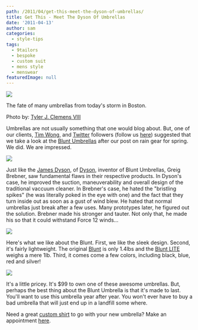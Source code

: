 ```yaml
---
path: /2011/04/get-this-meet-the-dyson-of-umbrellas/
title: Get This - Meet The Dyson Of Umbrellas
date: '2011-04-13'
author: sam
categories:
  - style-tips
tags:
  - 9tailors
  - bespoke
  - custom suit
  - mens style
  - menswear
featuredImage: null
---
```

[![](http://www.randomn3ss.com/wp-content/uploads/2008/12/broken-umbrella.jpg)](http://www.randomn3ss.com/wp-content/uploads/2008/12/broken-umbrella.jpg)

The fate of many umbrellas from today's storm in Boston.

Photo by: [Tyler J. Clemens VIII](http://flickr.com/photos/78476250@N00/)

Umbrellas are not usually something that one would blog about. But, one of our clients, [Tim Wong](http://hellomynameistim.com/), and [Twitter](http://twitter.com/) followers (follow us [here](http://twitter.com/#%21/9tailors)) suggested that we take a look at the [Blunt Umbrellas](http://www.bluntumbrellas.com/select-your-country-region) after our post on rain gear for spring. We did. We are impressed.

[![](http://www.bluntumbrellas.com/sites/default/files/imagecache/media_image_large/umbrella.jpg)](http://www.bluntumbrellas.com/sites/default/files/imagecache/media_image_large/umbrella.jpg)

Just like the [James Dyson](http://www.dyson.com/insidedyson/article.asp?aID=jamesdyson&hf=0&js=), of [Dyson](http://www.dyson.com/), inventor of Blunt Umbrellas, Greig Brebner, saw fundamental flaws in their respective products. In Dyson's case, he improved the suction, maneuverability and overall design of the traditional vaccuum cleaner. In Brebner's case, he hated the "bristling spikes" (he was literally poked in the eye with one) and the fact that they turn inside out as soon as a gust of wind blew. He hated that normal umbrellas just break after a few uses. Many prototypes later, he figured out the solution. Brebner made his stronger and tauter. Not only that, he made his so that it could withstand Force 12 winds...

[![](http://www.bluntumbrellas.com/sites/default/files/imagecache/media_image_large/Blunt-Technology.jpg)](http://www.bluntumbrellas.com/sites/default/files/imagecache/media_image_large/Blunt-Technology.jpg)

Here's what we like about the Blunt. First, we like the sleek design. Second, it's fairly lightweight. The original [Blunt](http://www.bluntusa.com/products/blunt) is only 1.4lbs and the [Blunt LITE](http://www.bluntusa.com/products/blunt-lite) weighs a mere 1lb. Third, it comes come a few colors, including black, blue, red and silver!

[![](http://www.bluntumbrellas.com/sites/default/files/imagecache/media_image_large/blunt_blue.jpg)](http://www.bluntumbrellas.com/sites/default/files/imagecache/media_image_large/blunt_blue.jpg)

It's a little pricey. It's $99 to own one of these awesome umbrellas. But, perhaps the best thing about the Blunt Umbrella is that it's made to last. You'll want to use this umbrella year after year. You won't ever have to buy a bad umbrella that will just end up in a landfill some where.

Need a great [custom shirt](http://9tailors.com/) to go with your new umbrella? Make an appointment [here](https://spreadsheets.google.com/viewform?key=0Arw_UaSrhyAecEZBaHJUN2dWbXJDSmw5UHVIUWlUVkE&hl=en#gid=0).